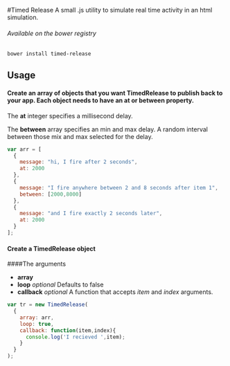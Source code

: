 #Timed Release
A small .js utility to simulate real time activity in an html simulation. 

###### Available on the bower registry
```bash
bower install timed-release
```

## Usage

#### Create an array of objects that you want TimedRelease to publish back to your app. Each object needs to have an **at** or **between** property. 

The **at** integer specifies a millisecond delay.  

The **between** array specifies an min and max delay. A random interval between those mix and max selected for the delay.

```js
var arr = [
  {
    message: "hi, I fire after 2 seconds",
    at: 2000
  },
  {
    message: "I fire anywhere between 2 and 8 seconds after item 1",
    between: [2000,8000]
  },
  {
    message: "and I fire exactly 2 seconds later",
    at: 2000
  }
];
```

#### Create a TimedRelease object

####The arguments
* **array**
* **loop** _optional_ Defaults to false
* **callback** _optional_ A function that accepts _item_ and _index_ arguments.

```js
var tr = new TimedRelease(
  {
    array: arr,
    loop: true,
    callback: function(item,index){
      console.log('I recieved ',item);
    }
  }
);
```